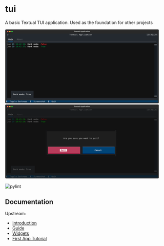 # tui

A basic Textual TUI application.  Used as the foundation for other projects

![Screenshot of the main window showing a log screen and tabs](/screens/screenshot_2023-06-29T19_42_39.649305.svg?raw=true "Main screen")
![Screenshot of the 'quit' confirmation dialog](/screens/screenshot_2023-06-29T19_43_33.632652.svg?raw=true "Quit dialog")

![pylint](https://github.com/joshlay/tui/actions/workflows/pylint.yml/badge.svg)

## Documentation

Upstream:

- [Introduction](https://textual.textualize.io/)
- [Guide](https://textual.textualize.io/guide/)
- [Widgets](https://textual.textualize.io/widget_gallery/)
- [First App Tutorial](https://textual.textualize.io/tutorial/)
